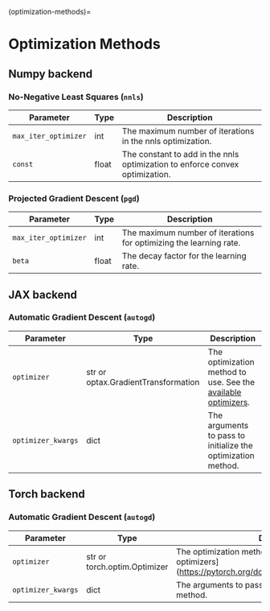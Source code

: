 (optimization-methods)=

# Optimization Methods

## Numpy backend

### No-Negative Least Squares (`nnls`)

| Parameter            | Type   | Description                                                                  |
|----------------------|--------|------------------------------------------------------------------------------|
| `max_iter_optimizer` | int    | The maximum number of iterations in the nnls optimization.                   |
| `const`              | float  | The constant to add in the nnls optimization to enforce convex optimization. |


### Projected Gradient Descent (`pgd`)

| Parameter            | Type  | Description                                                        |
|----------------------|-------|--------------------------------------------------------------------|
| `max_iter_optimizer` | int   | The maximum number of iterations for optimizing the learning rate. |
| `beta`               | float | The decay factor for the learning rate.                            |

## JAX backend

### Automatic Gradient Descent (`autogd`)


| Parameter          | Type                                | Description                                                                                                                 |
|--------------------|-------------------------------------|-----------------------------------------------------------------------------------------------------------------------------|
| `optimizer`        | str or optax.GradientTransformation | The optimization method to use. See the [available optimizers](https://optax.readthedocs.io/en/latest/api/optimizers.html). |
| `optimizer_kwargs` | dict                                | The arguments to pass to initialize the optimization method.                                                                |


## Torch backend

### Automatic Gradient Descent (`autogd`)

| Parameter          | Type                                | Description                                                                                                          |
|--------------------|-------------------------------------|----------------------------------------------------------------------------------------------------------------------|
| `optimizer`        | str or torch.optim.Optimizer        | The optimization method to use. See the [available optimizers](https://pytorch.org/docs/stable/optim.html#Algorithms |
| `optimizer_kwargs` | dict                                | The arguments to pass to initialize the optimization method.                                                         |
